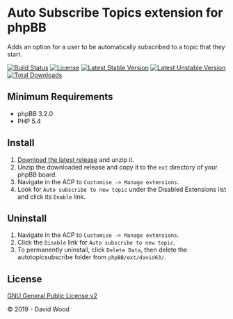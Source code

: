 # Auto Subscribe Topics extension for phpBB

Adds an option for a user to be automatically subscribed to a topic that they start.

[![Build Status](https://travis-ci.com/david63/autotopicsubscribe.svg?branch=master)](https://travis-ci.com/david63/autotopicsubscribe)
[![License](https://poser.pugx.org/david63/autotopicsubscribe/license)](https://packagist.org/packages/david63/autotopicsubscribe)
[![Latest Stable Version](https://poser.pugx.org/david63/autotopicsubscribe/v/stable)](https://packagist.org/packages/david63/autotopicsubscribe)
[![Latest Unstable Version](https://poser.pugx.org/david63/autotopicsubscribe/v/unstable)](https://packagist.org/packages/david63/autotopicsubscribe)
[![Total Downloads](https://poser.pugx.org/david63/autotopicsubscribe/downloads)](https://packagist.org/packages/david63/autotopicsubscribe)

## Minimum Requirements
* phpBB 3.2.0
* PHP 5.4

## Install
1. [Download the latest release](https://github.com/david63/autotopicsubscribe/archive/3.2.zip) and unzip it.
2. Unzip the downloaded release and copy it to the `ext` directory of your phpBB board.
3. Navigate in the ACP to `Customise -> Manage extensions`.
4. Look for `Auto subscribe to new topic` under the Disabled Extensions list and click its `Enable` link.

## Uninstall
1. Navigate in the ACP to `Customise -> Manage extensions`.
2. Click the `Disable` link for `Auto subscribe to new topic`.
3. To permanently uninstall, click `Delete Data`, then delete the autotopicsubscribe folder from `phpBB/ext/david63/`.

## License
[GNU General Public License v2](http://opensource.org/licenses/GPL-2.0)

© 2019 - David Wood